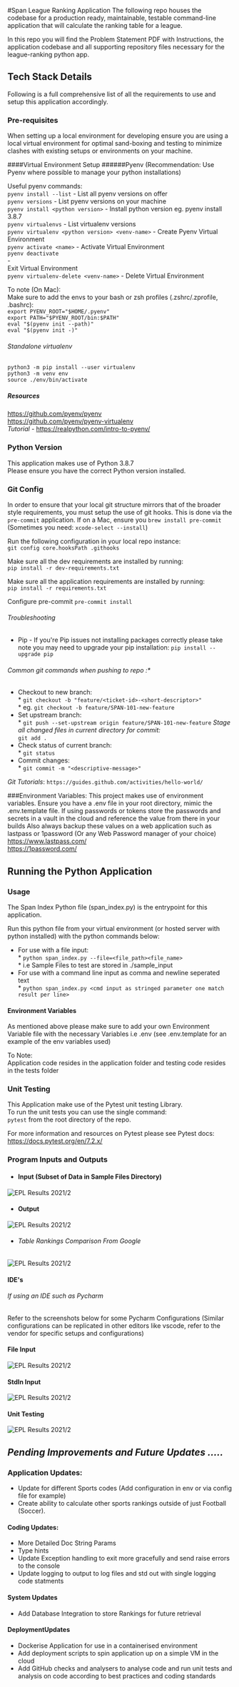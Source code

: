#Span League Ranking Application
The following repo houses the codebase for a production ready, maintainable, testable
command-line application that will calculate the ranking table for a league.

In this repo you will find the Problem Statement PDF with Instructions, the application
codebase and all supporting repository files necessary for the league-ranking python app.

## Tech Stack Details
Following is a full comprehensive list of all the requirements to use and setup this
application accordingly.
### Pre-requisites
When setting up a local environment for developing ensure you are using a local
virtual environment for optimal sand-boxing and testing to minimize clashes with
existing setups or environments on your machine.

####Virtual Environment Setup
######Pyenv
(Recommendation: Use Pyenv where possible to manage your python installations)

Useful pyenv commands:<br>
`pyenv install --list` - List all pyenv versions on offer<br>
`pyenv versions` - List pyenv versions on your machine<br>
`pyenv install <python version>` - Install python version eg. pyenv install 3.8.7<br>
`pyenv virtualenvs` - List virtualenv versions<br>
`pyenv virtualenv <python version> <venv-name>` - Create Pyenv Virtual Environment<br>
`pyenv activate <name>` - Activate Virtual Environment<br>
`pyenv deactivate`<br>-<br>Exit Virtual Environment<br>
`pyenv virtualenv-delete <venv-name>` - Delete Virtual Environment<br>

To note (On Mac):<br>
Make sure to add the envs to your bash or zsh profiles (.zshrc/.zprofile, .bashrc):<br>
`export PYENV_ROOT="$HOME/.pyenv"`<br>
`export PATH="$PYENV_ROOT/bin:$PATH"`<br>
`eval "$(pyenv init --path)"`<br>
`eval "$(pyenv init -)"`

###### Standalone virtualenv
`python3 -m pip install --user virtualenv`<br>
`python3 -m venv env`<br>
`source ./env/bin/activate`

##### Resources
https://github.com/pyenv/pyenv<br>
https://github.com/pyenv/pyenv-virtualenv<br>
*Tutorial* - https://realpython.com/intro-to-pyenv/

### Python Version
This application makes use of Python 3.8.7<br>
Please ensure you have the correct Python version installed.

### Git Config
In order to ensure that your local git structure mirrors that of the broader style
requirements, you must setup the use of git hooks. This is done via the `pre-commit`
application. If on a Mac, ensure you `brew install pre-commit` (Sometimes you need: `xcode-select --install`)

Run the following configuration in your local repo instance:<br>
`git config core.hooksPath .githooks`

Make sure all the dev requirements are installed by running:<br>
`pip install -r dev-requirements.txt`

Make sure all the application requirements are installed by running:<br>
`pip install -r requirements.txt`

Configure pre-commit
`pre-commit install`

###### Troubleshooting
* Pip - If you're Pip issues not installing packages correctly please take note you may need to upgrade your pip installation:
`pip install --upgrade pip`

###### Common git commands when pushing to repo :*<br>
* Checkout to new branch:
<br>* `git checkout -b "feature/<ticket-id>-<short-descriptor>"`
<br>* eg. `git checkout -b feature/SPAN-101-new-feature`
* Set upstream branch:
<br>* `git push --set-upstream origin feature/SPAN-101-new-feature`
*Stage all changed files in current directory for commit:
<br>* `git add .`
* Check status of current branch:
<br>* `git status`
* Commit changes:
<br>* `git commit -m "<descriptive-message>"`

*Git Tutorials*:
`https://guides.github.com/activities/hello-world/`

###Environment Variables:
This project makes use of environment variables.
Ensure you have a .env file in your root directory, mimic the .env.template file.
If using passwords or tokens store the passwords and secrets in a vault in the cloud
and reference the value from there in your builds
Also always backup these values on a web application such as lastpass or 1password
(Or any Web Password manager of your choice)<br>
https://www.lastpass.com/<br>
https://1password.com/

## Running the Python Application
### Usage
The Span Index Python file (span_index.py) is the entrypoint for this application.<br>

Run this python file from your virtual environment (or hosted server with python installed)
with the python commands below:<br>
* For use with a file input:
<br>* `python span_index.py --file=<file_path><file_name>`
<br>* i.e Sample Files to test are stored in ./sample_input
* For use with a command line input as comma and newline seperated text
<br>* `python span_index.py <cmd input as stringed parameter one match result per line>`

#### Environment Variables
As mentioned above please make sure to add your own Environment Variable file with the
necessary Variables i.e .env
(see .env.template for an example of the env variables used)

To Note:<br>
Application code resides in the application folder and
testing code resides in the tests folder

### Unit Testing
This Application make use of the Pytest unit testing Library.<br>
To run the unit tests you can use the single command:<br>
`pytest` from the root directory of the repo.

For more information and resources on Pytest please see Pytest docs:
https://docs.pytest.org/en/7.2.x/
### Program Inputs and Outputs
* #### Input (Subset of Data in Sample Files Directory)<br>
<img src="./resources/app_screenshots/program_input.png" alt="EPL Results 2021/2" title="EPL Results 2021/2" style="display: inline-block; margin: 0 auto; max-width: 400px">

* #### Output
<img src="./resources/app_screenshots/program_output.png" alt="EPL Results 2021/2" title="EPL Results 2021/2" style="display: inline-block; margin: 0 auto; max-width: 400px">

* ###### Table Rankings Comparison From Google<br>
<img src="./resources/epl_results/epl_2020_21_results.png" alt="EPL Results 2021/2" title="EPL Results 2021/2" style="display: inline-block; margin: 0 auto; max-width: 400px">


#### IDE's
###### If using an IDE such as Pycharm
Refer to the screenshots below for some Pycharm Configurations
(Similar configurations can be replicated in other editors like vscode, refer to the vendor
for specific setups and configurations)
#### File Input
<img src="./resources/pycharm_configs/pycharm-conf league-rank-app-file.png" alt="EPL Results 2021/2" title="EPL Results 2021/2" style="display: inline-block; margin: 0 auto; max-width: 300px">

#### StdIn Input

<img src="./resources/pycharm_configs/pycharm-conf league-rank-app-stdin.png" alt="EPL Results 2021/2" title="EPL Results 2021/2" style="display: inline-block; margin: 0 auto; max-width: 300px">

#### Unit Testing

<img src="./resources/pycharm_configs/pycharm-conf%20league-rank-app-unit-testing.png" alt="EPL Results 2021/2" title="EPL Results 2021/2" style="display: inline-block; margin: 0 auto; max-width: 300px">

## *Pending Improvements and Future Updates .....*
### Application Updates:
* Update for different Sports codes (Add configuration in env or via config file for example)
* Create ability to calculate other sports rankings outside of just Football (Soccer).

#### Coding Updates:
* More Detailed Doc String Params
* Type hints
* Update Exception handling to exit more gracefully and send raise errors to the console
* Update logging to output to log files and std out with single logging code statments

#### System Updates
* Add Database Integration to store Rankings for future retrieval

#### DeploymentUpdates
* Dockerise Application for use in a containerised environment
* Add deployment scripts to spin application up on a simple VM in the cloud
* Add GitHub checks and analysers to analyse code and run unit tests and analysis on code according to best practices and coding standards
